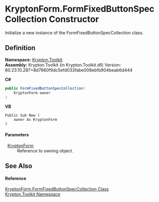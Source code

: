 # KryptonForm.FormFixedButtonSpecCollection Constructor


Initialize a new instance of the FormFixedButtonSpecCollection class.



## Definition
**Namespace:** <a href="79d2eac2-21f4-54ff-7552-b20c33c30600.md">Krypton.Toolkit</a>  
**Assembly:** Krypton.Toolkit (in Krypton.Toolkit.dll) Version: 80.23.10.287+8d7660f9dc5efd033fabe008ebfb904beab6d444

**C#**
``` C#
public FormFixedButtonSpecCollection(
	KryptonForm owner
)
```
**VB**
``` VB
Public Sub New ( 
	owner As KryptonForm
)
```



#### Parameters
<dl><dt>  <a href="13b29650-b21b-35d6-8387-a6f0a5ca154d.md">KryptonForm</a></dt><dd>Reference to owning object.</dd></dl>

## See Also


#### Reference
<a href="0c86419b-a8a6-3da1-e2fd-a342f80593ae.md">KryptonForm.FormFixedButtonSpecCollection Class</a>  
<a href="79d2eac2-21f4-54ff-7552-b20c33c30600.md">Krypton.Toolkit Namespace</a>  
